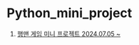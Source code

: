 # Python_mini_project


1. [행맨 게임 미니 프로젝트 2024.07.05 ~](https://github.com/jysung1122/Mini_Project_Hangman)
